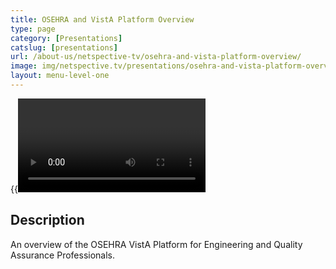 ```yaml
---
title: OSEHRA and VistA Platform Overview
type: page
category: [Presentations]
catslug: [presentations]
url: /about-us/netspective-tv/osehra-and-vista-platform-overview/
image: img/netspective.tv/presentations/osehra-and-vista-platform-overview.jpg
layout: menu-level-one
---
```


{{<video d82b0970116401300440123139154813>}}

## Description
An overview of the OSEHRA VistA Platform for Engineering and Quality Assurance Professionals.